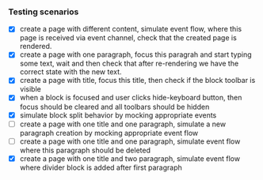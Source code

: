 ### Testing scenarios

- [x] create a page with different content, simulate event flow, where this page is received via event channel, check that the created page is rendered.
- [x] create a page with one paragraph, focus this paragrah and start typing some text, wait and then check that after re-rendering we have the correct state with the new text.
- [x] create a page with title, focus this title, then check if the block toolbar is visible
- [x] when a block is focused and user clicks hide-keyboard button, then focus should be cleared and all toolbars should be hidden
- [x] simulate block split behavior by mocking appropriate events
- [ ] create a page with one title and one paragraph, simulate a new paragraph creation by mocking appropriate event flow
- [ ] create a page with one title and one paragraph, simulate event flow where this paragraph should be deleted
- [x] create a page with one title and two paragraph, simulate event flow where divider block is added after first paragraph